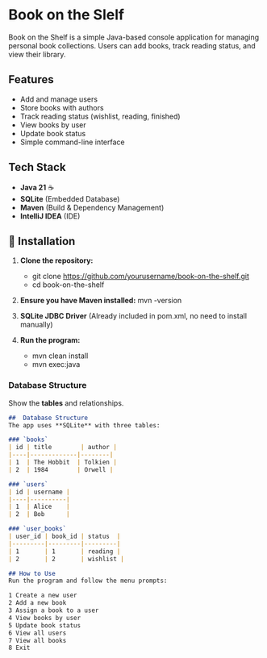 # Book on the Slelf

Book on the Shelf is a simple Java-based console application for managing personal book collections.
Users can add books, track reading status, and view their library.

##  Features
- Add and manage users 
- Store books with authors 
- Track reading status (wishlist, reading, finished) 
- View books by user 
- Update book status 
- Simple command-line interface

## Tech Stack
- **Java 21** ☕
- **SQLite** (Embedded Database)
- **Maven** (Build & Dependency Management)
- **IntelliJ IDEA** (IDE)

## 🔧 Installation

1. **Clone the repository:**
   - git clone https://github.com/yourusername/book-on-the-shelf.git
   - cd book-on-the-shelf

2. **Ensure you have Maven installed:**
   mvn -version

3. **SQLite JDBC Driver** (Already included in pom.xml, no need to install manually)   
   
4. **Run the program:**
   - mvn clean install
   - mvn exec:java
   

### **Database Structure**
Show the **tables** and relationships.  
```md
##  Database Structure
The app uses **SQLite** with three tables:

### `books`
| id | title        | author |
|----|-------------|--------|
| 1  | The Hobbit  | Tolkien |
| 2  | 1984        | Orwell |

### `users`
| id | username |
|----|----------|
| 1  | Alice    |
| 2  | Bob      |

### `user_books`
| user_id | book_id | status  |
|---------|---------|---------|
| 1       | 1       | reading |
| 2       | 2       | wishlist |

## How to Use
Run the program and follow the menu prompts:

1 Create a new user
2 Add a new book
3 Assign a book to a user
4 View books by user
5 Update book status
6 View all users
7 View all books
8 Exit

